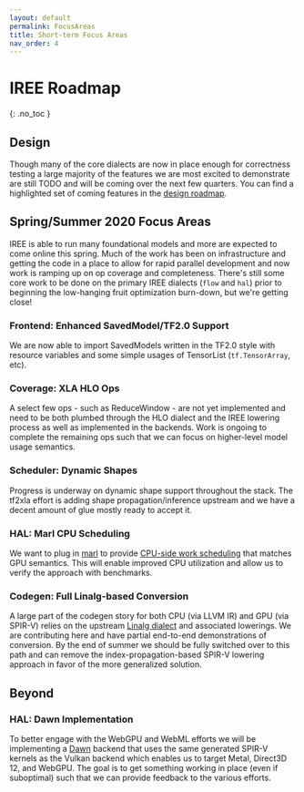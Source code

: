 ```yaml
---
layout: default
permalink: FocusAreas
title: Short-term Focus Areas
nav_order: 4
---
```


# IREE Roadmap
{: .no_toc }

## Design

Though many of the core dialects are now in place enough for correctness testing
a large majority of the features we are most excited to demonstrate are still
TODO and will be coming over the next few quarters. You can find a highlighted
set of coming features in the [design roadmap](roadmap_design.md).

## Spring/Summer 2020 Focus Areas

IREE is able to run many foundational models and more are expected to come
online this spring. Much of the work has been on infrastructure and getting the
code in a place to allow for rapid parallel development and now work is ramping
up on op coverage and completeness. There's still some core work to be done on
the primary IREE dialects (`flow` and `hal`) prior to beginning the low-hanging
fruit optimization burn-down, but we're getting close!

### Frontend: Enhanced SavedModel/TF2.0 Support

We are now able to import SavedModels written in the TF2.0 style with resource
variables and some simple usages of TensorList (`tf.TensorArray`, etc).

### Coverage: XLA HLO Ops

A select few ops - such as ReduceWindow - are not yet implemented and need to be
both plumbed through the HLO dialect and the IREE lowering process as well as
implemented in the backends. Work is ongoing to complete the remaining ops such
that we can focus on higher-level model usage semantics.

### Scheduler: Dynamic Shapes

Progress is underway on dynamic shape support throughout the stack. The tf2xla
effort is adding shape propagation/inference upstream and we have a decent
amount of glue mostly ready to accept it.

### HAL: Marl CPU Scheduling

We want to plug in [marl](https://github.com/google/marl) to provide
[CPU-side work scheduling](roadmap_design.md#gpu-like-cpu-scheduling) that
matches GPU semantics. This will enable improved CPU utilization and allow us to
verify the approach with benchmarks.

### Codegen: Full Linalg-based Conversion

A large part of the codegen story for both CPU (via LLVM IR) and GPU (via
SPIR-V) relies on the upstream
[Linalg dialect](https://mlir.llvm.org/docs/Dialects/Linalg/) and associated
lowerings. We are contributing here and have partial end-to-end demonstrations
of conversion. By the end of summer we should be fully switched over to this
path and can remove the index-propagation-based SPIR-V lowering approach in
favor of the more generalized solution.

## Beyond

### HAL: Dawn Implementation

To better engage with the WebGPU and WebML efforts we will be implementing a
[Dawn](https://dawn.googlesource.com/dawn/) backend that uses the same generated
SPIR-V kernels as the Vulkan backend which enables us to target Metal, Direct3D
12, and WebGPU. The goal is to get something working in place (even if
suboptimal) such that we can provide feedback to the various efforts.